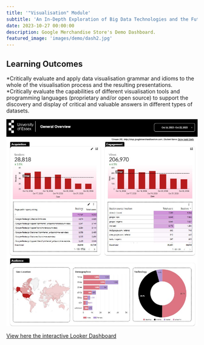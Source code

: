 ```yaml
---
title: '"Visualisation" Module'
subtitle: 'An In-Depth Exploration of Big Data Technologies and the Future of Big Data Analytics'
date: 2023-10-27 00:00:00
description: Google Merchandise Store's Demo Dashboard.
featured_image: 'images/demo/dash2.jpg'
---
```


## Learning Outcomes

*Critically evaluate and apply data visualisation grammar and idioms to the whole of the visualisation process and the resulting presentations.
*Critically evaluate the capabilities of different visualisation tools and programming languages (proprietary and/or open source) to support the discovery and display of critical and valuable answers in different types of datasets.

![](/images/demo/dash.jpg)

[View here the interactive Looker Dashboard](https://lookerstudio.google.com/u/0/reporting/8561a9e2-7ee2-483b-b50f-74d73d2124a8/page/DDUMC?utm_source=portfolio&utm_medium=banner&utm_campaign=visualization)
